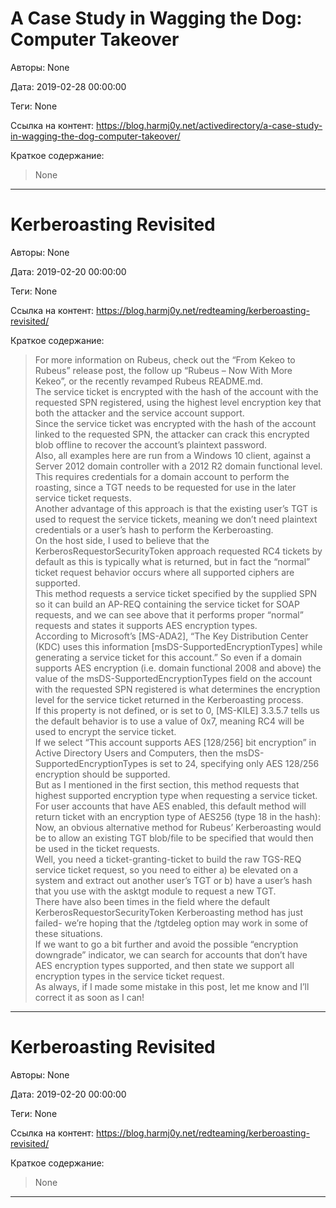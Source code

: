 # A Case Study in Wagging the Dog: Computer Takeover

Авторы: 
None

Дата: 
2019-02-28 00:00:00

Теги: 
None

Ссылка на контент: 
https://blog.harmj0y.net/activedirectory/a-case-study-in-wagging-the-dog-computer-takeover/

Краткое содержание: 

<blockquote>
None<br> 
</blockquote>

---

# Kerberoasting Revisited

Авторы: 
None

Дата: 
2019-02-20 00:00:00

Теги: 
None

Ссылка на контент: 
https://blog.harmj0y.net/redteaming/kerberoasting-revisited/

Краткое содержание: 

<blockquote>
For more information on Rubeus, check out the “From Kekeo to Rubeus” release post, the follow up “Rubeus – Now With More Kekeo”, or the recently revamped Rubeus README.md.<br> 
The service ticket is encrypted with the hash of the account with the requested SPN registered, using the highest level encryption key that both the attacker and the service account support.<br> 
Since the service ticket was encrypted with the hash of the account linked to the requested SPN, the attacker can crack this encrypted blob offline to recover the account’s plaintext password.<br> 
Also, all examples here are run from a Windows 10 client, against a Server 2012 domain controller with a 2012 R2 domain functional level.<br> 
This requires credentials for a domain account to perform the roasting, since a TGT needs to be requested for use in the later service ticket requests.<br> 
Another advantage of this approach is that the existing user’s TGT is used to request the service tickets, meaning we don’t need plaintext credentials or a user’s hash to perform the Kerberoasting.<br> 
On the host side, I used to believe that the KerberosRequestorSecurityToken approach requested RC4 tickets by default as this is typically what is returned, but in fact the “normal” ticket request behavior occurs where all supported ciphers are supported.<br> 
This method requests a service ticket specified by the supplied SPN so it can build an AP-REQ containing the service ticket for SOAP requests, and we can see above that it performs proper “normal” requests and states it supports AES encryption types.<br> 
According to Microsoft’s [MS-ADA2], “The Key Distribution Center (KDC) uses this information [msDS-SupportedEncryptionTypes] while generating a service ticket for this account.” So even if a domain supports AES encryption (i.e. domain functional 2008 and above) the value of the msDS-SupportedEncryptionTypes field on the account with the requested SPN registered is what determines the encryption level for the service ticket returned in the Kerberoasting process.<br> 
If this property is not defined, or is set to 0, [MS-KILE] 3.3.5.7 tells us the default behavior is to use a value of 0x7, meaning RC4 will be used to encrypt the service ticket.<br> 
If we select “This account supports AES [128/256] bit encryption” in Active Directory Users and Computers, then the msDS-SupportedEncryptionTypes is set to 24, specifying only AES 128/256 encryption should be supported.<br> 
But as I mentioned in the first section, this method requests that highest supported encryption type when requesting a service ticket.<br> 
For user accounts that have AES enabled, this default method will return ticket with an encryption type of AES256 (type 18 in the hash):<br> 
Now, an obvious alternative method for Rubeus’ Kerberoasting would be to allow an existing TGT blob/file to be specified that would then be used in the ticket requests.<br> 
Well, you need a ticket-granting-ticket to build the raw TGS-REQ service ticket request, so you need to either a) be elevated on a system and extract out another user’s TGT or b) have a user’s hash that you use with the asktgt module to request a new TGT.<br> 
There have also been times in the field where the default KerberosRequestorSecurityToken Kerberoasting method has just failed- we’re hoping that the /tgtdeleg option may work in some of these situations.<br> 
If we want to go a bit further and avoid the possible “encryption downgrade” indicator, we can search for accounts that don’t have AES encryption types supported, and then state we support all encryption types in the service ticket request.<br> 
As always, if I made some mistake in this post, let me know and I’ll correct it as soon as I can!<br> 
</blockquote>

---

# Kerberoasting Revisited

Авторы: 
None

Дата: 
2019-02-20 00:00:00

Теги: 
None

Ссылка на контент: 
https://blog.harmj0y.net/redteaming/kerberoasting-revisited/

Краткое содержание: 

<blockquote>
None<br> 
</blockquote>

---

